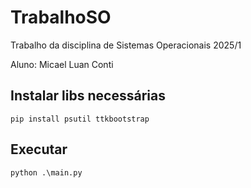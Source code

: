 # TrabalhoSO
Trabalho da disciplina de Sistemas Operacionais 2025/1

Aluno: Micael Luan Conti

## Instalar libs necessárias

```
pip install psutil ttkbootstrap
```

## Executar

```
python .\main.py
```